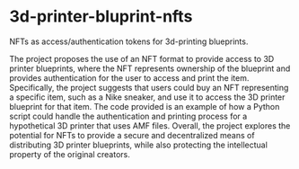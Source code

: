 # 3d-printer-bluprint-nfts
NFTs as access/authentication tokens for 3d-printing blueprints.

The project proposes the use of an NFT format to provide access to 3D printer blueprints, where the NFT represents ownership of the blueprint and provides authentication for the user to access and print the item. Specifically, the project suggests that users could buy an NFT representing a specific item, such as a Nike sneaker, and use it to access the 3D printer blueprint for that item. The code provided is an example of how a Python script could handle the authentication and printing process for a hypothetical 3D printer that uses AMF files. Overall, the project explores the potential for NFTs to provide a secure and decentralized means of distributing 3D printer blueprints, while also protecting the intellectual property of the original creators.
